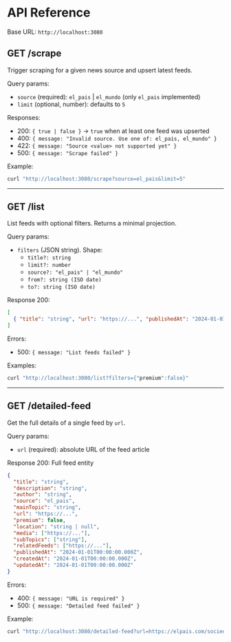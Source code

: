 # API Reference

Base URL: `http://localhost:3080`

## GET /scrape

Trigger scraping for a given news source and upsert latest feeds.

Query params:
- `source` (required): `el_pais` | `el_mundo` (only `el_pais` implemented)
- `limit` (optional, number): defaults to `5`

Responses:
- 200: `{ true | false }` → `true` when at least one feed was upserted
- 400: `{ message: "Invalid source. Use one of: el_pais, el_mundo" }`
- 422: `{ message: "Source <value> not supported yet" }`
- 500: `{ message: "Scrape failed" }`

Example:
```bash
curl "http://localhost:3080/scrape?source=el_pais&limit=5"
```

---

## GET /list

List feeds with optional filters. Returns a minimal projection.

Query params:
- `filters` (JSON string). Shape:
  - `title?: string`
  - `limit?: number`
  - `source?: "el_pais" | "el_mundo"`
  - `from?: string (ISO date)`
  - `to?: string (ISO date)`

Response 200:
```json
[
  { "title": "string", "url": "https://...", "publishedAt": "2024-01-01T00:00:00.000Z" }
]
```

Errors:
- 500: `{ message: "List feeds failed" }`

Examples:
```bash
curl "http://localhost:3080/list?filters={"premium":false}"
```

---

## GET /detailed-feed

Get the full details of a single feed by `url`.

Query params:
- `url` (required): absolute URL of the feed article

Response 200: Full feed entity
```json
{
  "title": "string",
  "description": "string",
  "author": "string",
  "source": "el_pais",
  "mainTopic": "string",
  "url": "https://...",
  "premium": false,
  "location": "string | null",
  "media": ["https://..."],
  "subTopics": ["string"],
  "relatedFeeds": ["https://..."],
  "publishedAt": "2024-01-01T00:00:00.000Z",
  "createdAt": "2024-01-01T00:00:00.000Z",
  "updatedAt": "2024-01-01T00:00:00.000Z"
}
```

Errors:
- 400: `{ message: "URL is required" }`
- 500: `{ message: "Detailed feed failed" }`

Example:
```bash
curl "http://localhost:3080/detailed-feed?url=https://elpais.com/sociedad/2025-10-07/decenas-de-mujeres-se-unen-para-llevar-a-la-justicia-el-escandalo-de-las-mamografias-nadie-las-habia-escuchado.html"
```
